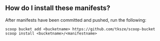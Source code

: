 ## How do I install these manifests?

After manifests have been committed and pushed, run the following:

```pwsh
scoop bucket add <bucketname> https://github.com/tksze/scoop-bucket
scoop install <bucketname>/<manifestname>
```

